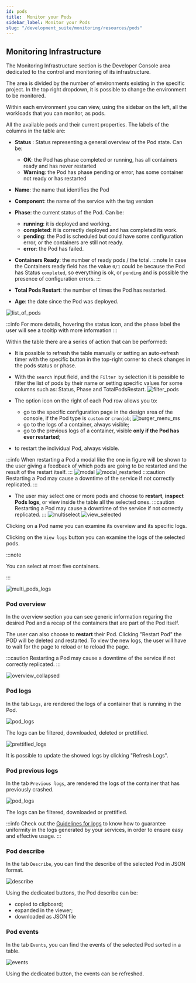 ```yaml
---
id: pods
title:  Monitor your Pods
sidebar_label: Monitor your Pods
slug: "/development_suite/monitoring/resources/pods"
---
```

## Monitoring Infrastructure

The Monitoring Infrastructure section is the Developer Console area dedicated to the control and monitoring of its infrastructure.

The area is divided by the number of environments existing in the specific project. In the top right dropdown, it is possible to change the environment to be monitored.

Within each environment you can view, using the sidebar on the left, all the workloads that you can monitor, as pods.

All the available pods and their current properties.
The labels of the columns in the table are:
* **Status** : Status representing a general overview of the Pod state. Can be:
  * **OK**: the Pod has phase completed or running, has all containers ready and has never restarted
  * **Warning**: the Pod has phase pending or error, has some container not ready or has restarted
* **Name**: the name that identifies the Pod
* **Component**: the name of the service with the tag version
* **Phase**: the current status of the Pod. Can be:
    * **running**: it is deployed and working.
    * **completed**: it is correctly deployed and has completed its work.
    * **pending**: the Pod is scheduled but could have some configuration error, or the containers are still not ready.
    * **error**: the Pod has failed.
* **Containers Ready**: the number of ready pods / the total.
:::note
In case the Containers ready field has the value `0/1` could be because the Pod has Status `completed`, so everything is ok, or `pending` and is possible the presence of configuration errors.
:::

* **Total Pods Restart**: the number of times the Pod has restarted.
* **Age**: the date since the Pod was deployed.

![list_of_pods](../img/list_of_pods.png)

:::info
For more details, hovering the status icon, and the phase label the user will see a tooltip with more information 
:::

Within the table there are a series of action that can be performed:
- It is possible to refresh the table manually or setting an auto-refresh timer with the specific button in the top-right corner to check changes in the pods status or phase.
- With the `search` input field, and the `Filter by` selection it is possible to filter the list of pods by their name or setting specific values for some columns such as: Status, Phase and TotalPodsRestart.
![filter_pods](../img/filter.png)
  
- The option icon on the right of each Pod row allows you to:
  - go to the specific configuration page in the design area of the console, if the Pod type is `custom` or `cronjob`;
    ![burger_menu_ms](../img/burger_menu_config.png)
  - go to the logs of a container, always visible;
  - go to the previous logs of a container, visible **only if the Pod has ever restarted**;
- to restart the individual Pod, always visible.
    
:::info
When restarting a Pod a modal like the one in figure will be shown to the user giving a feedback of which pods are going to be restarted and the result of the restart itself.
:::
![modal](../img/modal.png)
![modal_restarted](../img/modal_restarted.png)
:::caution
Restarting a Pod may cause a downtime of the service if not correctly replicated.
:::


- The user may select one or more pods and choose to **restart**, **inspect Pods logs**, or view inside the table all the selected ones. 
  :::caution
    Restarting a Pod may cause a downtime of the service if not correctly replicated. 
  :::
  ![multiselect](../img/multiselect.png)
  ![view_selected](../img/view_selected.png)
  
Clicking on a Pod name you can examine its overview and its specific logs.

Clicking on the `View logs` button you can examine the logs of the selected pods.

:::note

You can select at most five containers.

:::

![multi_pods_logs](../img/multi_pods_logs.png)

### Pod overview

In the overview section you can see generic information regaring the desired Pod and a recap of the containers that are part of the Pod itself.

The user can also choose to **restart** their Pod. Clicking "Restart Pod" the POD will be deleted and restarted. To view the new logs, the user will have to wait for the page to reload or to reload the page.

:::caution
Restarting a Pod may cause a downtime of the service if not correctly replicated.
:::

![overview_collapsed](../img/overview.png)

### Pod logs

In the tab `Logs`, are rendered the logs of a container that is running in the Pod.

![pod_logs](../img/pod_logs.png)

The logs can be filtered, downloaded, deleted or prettified.

![prettified_logs](../img/prettified_logs.png)

It is possible to update the showed logs by clicking "Refresh Logs".

### Pod previous logs

In the tab `Previous logs`, are rendered the logs of the container that has previously crashed.

![pod_logs](../img/pod_previous_logs.png)

The logs can be filtered, downloaded or prettified.

:::info
Check out the [Guidelines for logs](/development_suite/api-console/api-design/guidelines-for-logs.md) to know how to guarantee uniformity in the logs generated by your services, in order to ensure easy and effective usage.
:::


### Pod describe

In the tab `Describe`, you can find the describe of the selected Pod in JSON format.

![describe](../img/describe.png)

Using the dedicated buttons, the Pod describe can be:
-  copied to clipboard;
-  expanded in the viewer;
-  downloaded as JSON file

### Pod events
In the tab `Events`, you can find the events of the selected Pod sorted in a table.

![events](../img/events.png)

Using the dedicated button, the events can be refreshed.
